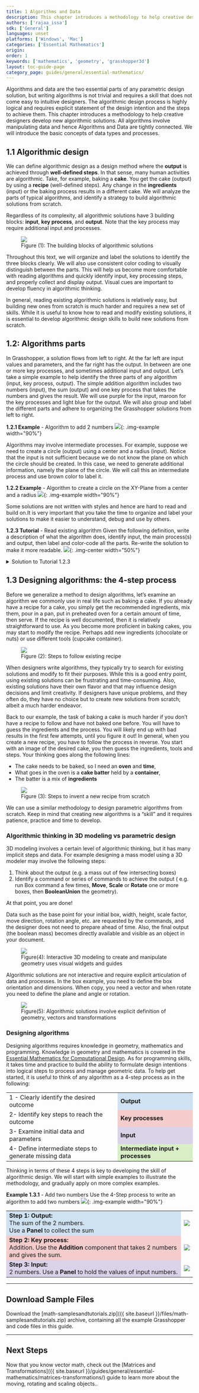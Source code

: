 ```yaml
---
title: 1 Algorithms and Data
description: This chapter introduces a methodology to help creative designers develop new algorithmic solutions.
authors: ['rajaa_issa']
sdk: ['General']
languages: unset
platforms: ['Windows', 'Mac']
categories: ['Essential Mathematics']
origin:
order: 1
keywords: ['mathematics', 'geometry', 'grasshopper3d']
layout: toc-guide-page
category_page: guides/general/essential-mathematics/
---
```

Algorithms and data are the two essential parts of any parametric design solution, but writing algorithms is not trivial and requires a skill that does not come easy to intuitive designers. The algorithmic design process is highly logical and requires explicit statement of the design intention and the steps to achieve them. This chapter introduces a methodology to help creative designers develop new algorithmic solutions. All algorithms involve manipulating data and hence Algorithms and Data are tightly connected. We will introduce the basic concepts of data types and processes.

## 1.1 Algorithmic design

We can define algorithmic design as a design method where the **output** is achieved through **well-defined steps**. In that sense, many human activities are algorithmic. Take, for example, baking a **cake**. You get the cake (output) by using a **recipe** (well-defined steps). Any change in the **ingredients** (input) or the baking process results in a different cake. We will analyze the parts of typical algorithms, and identify a strategy to build algorithmic solutions from scratch.

Regardless of its complexity, all algorithmic solutions have 3 building blocks: **input**, **key process**, and **output**. Note that the key process may require additional input and processes.  

<figure>
   <img src="{{ site.baseurl }}/images/algorithm/algorithm-001_f1.png">
   <figcaption>Figure (1): The building blocks of algorithmic solutions</figcaption>
</figure>  

Throughout this text, we will organize and label the solutions to identify the three blocks clearly. We will also use consistent color coding to visually distinguish between the parts. This will help us become more comfortable with reading algorithms and quickly identify input, key processing steps, and properly collect and display output. Visual cues are important to develop fluency in algorithmic thinking.

In general, reading existing algorithmic solutions is relatively easy, but building new ones from scratch is much harder and requires a new set of skills. While it is useful to know how to read and modify existing solutions, it is essential to develop algorithmic design skills to build new solutions from scratch. 

## 1.2: Algorithms parts

In Grasshopper, a solution flows from left to right. At the far left are input values and parameters, and the far right has the output. In between are one or more key processes, and sometimes additional input and output. Let’s take a simple example to help identify the three parts of any algorithm (input, key process, output). The simple addition algorithm includes two numbers (input), the sum (output) and one key process that takes the numbers and gives the result. We will use purple for the input, maroon for the key processes and light blue for the output. We will also group and label the different parts and adhere to organizing the Grasshopper solutions from left to right.

**1.2.1 Example** - 
Algorithm to add 2 numbers
<img src="{{ site.baseurl }}/images/algorithm/algorithm-002.png">{: .img-example  width="90%"}

Algorithms may involve intermediate processes. For example, suppose we need to create a circle (output) using a center and a radius (input). Notice that the input is not sufficient because we do not know the plane on which the circle should be created. In this case, we need to generate additional information, namely the plane of the circle. We will call this an intermediate process and use brown color to label it.

**1.2.2 Example** -
Algorithm to create a circle on the XY-Plane from a center and a radius
<img src="{{ site.baseurl }}/images/algorithm/algorithm-003.png">{: .img-example  width="90%"}

Some solutions are not written with styles and hence are hard to read and build on.It is very important that you take the time to organize and label your solutions to make it easier to understand, debug and use by others.

**1.2.3 Tutorial** - Read existing algorithm
Given the following definition, write a description of what the algorithm does, identify input, the main process(s) and output, then label and color-code all the parts. Re-write the solution to make it more readable.
<img src="{{ site.baseurl }}/images/algorithm/algorithm-004.png">{: .img-center  width="50%"}

<details class="solution" markdown="1">
  <summary>Solution to Tutorial 1.2.3</summary>
  In order to figure out what the algorithm is meant to do, we need to group the input on the left side, and collect the output on the right side, then organize the processes in the order or execution. We then step through the solution from left to right to deduce what it does. We can examine and preview the output in each step.

The example of the tutorial is meant to create a circle that is twice as large as another circle that goes through three given points. One of the points is constructed out of its 3 coordinates.

  <img src="{{ site.baseurl }}/images/algorithm/algorithm-005.png">{: .img-example  width="100%"}
</details>

## 1.3 Designing algorithms: the 4-step process

Before we generalize a method to design algorithms, let’s examine an algorithm we commonly use in real life such as baking a cake. If you already have a recipe for a cake, you simply get the recommended ingredients, mix them, pour in a pan, put in preheated oven for a certain amount of time, then serve. If the recipe is well documented, then it is relatively straightforward to use. As you become more proficient in baking cakes, you may start to modify the recipe. Perhaps add new ingredients (chocolate or nuts) or use different tools (cupcake container).

<figure>
   <img src="{{ site.baseurl }}/images/algorithm/algorithm-006_f2.png">
   <figcaption>Figure (2): Steps to follow existing recipe</figcaption>
</figure>  

When designers write algorithms, they typically try to search for existing solutions and modify to fit their purposes. While this is a good entry point, using existing solutions can be frustrating and time-consuming. Also, existing solutions have their own flavor and that may influence design decisions and limit creativity. If designers have unique problems, and they often do, they have no choice but to create new solutions from scratch; albeit a much harder endeavor. 

Back to our example, the task of baking a cake is much harder if you don’t have a recipe to follow and have not baked one before. You will have to guess the ingredients and the process. You will likely end up with bad results in the first few attempts, until you figure it out! In general, when you create a new recipe, you have to follow the process in reverse. You start with an image of the desired cake, you then guess the ingredients, tools and steps. Your thinking goes along the following lines:

- The cake needs to be baked, so I need an **oven** and **time**,
- What goes in the oven is a **cake batter** held by a **container**,
- The batter is a mix of **ingredients**

<figure>
   <img src="{{ site.baseurl }}/images/algorithm/algorithm-007_f3.png">
   <figcaption>Figure (3): Steps to invent a new recipe from scratch</figcaption>
</figure> 

We can use a similar methodology to design parametric algorithms from scratch. Keep in mind that creating new algorithms is a “skill” and it requires patience, practice and time to develop.

### Algorithmic thinking in 3D modeling vs parametric design

3D modeling involves a certain level of algorithmic thinking, but it has many implicit steps and data. For example designing a mass model using a 3D modeler may involve the following steps:

1. Think about the output (e.g. a mass out of few intersecting boxes)
1. Identify a command or series of commands to achieve the output ( e.g. run Box command a few times, **Move**, **Scale** or **Rotate** one or more boxes, then **BooleanUnion** the geometry).

At that point, you are done!

Data such as the base point for your initial box, width, height, scale factor, move direction, rotation angle, etc. are requested by the commands, and the designer does not need to prepare ahead of time. Also, the final output (the boolean mass) becomes directly available and visible as an object in your document.

<figure>
   <img src="{{ site.baseurl }}/images/algorithm/algorithm-008_f4.png">
   <figcaption>Figure(4): Interactive 3D modeling to create and manipulate geometry uses visual widgets and guides</figcaption>
</figure> 

Algorithmic solutions are not interactive and require explicit articulation of data and processes. In the box example, you need to define the box orientation and dimensions. When copy, you need a vector and when rotate you need to define the plane and angle or rotation. 

<figure>
   <img src="{{ site.baseurl }}/images/algorithm/algorithm-009_f5.png">
   <figcaption>Figure(5): Algorithmic solutions involve explicit definition of geometry, vectors and transformations</figcaption>
</figure> 

### Designing algorithms
Designing algorithms requires knowledge in geometry, mathematics and programming. Knowledge in geometry and mathematics is covered in the [Essential Mathematics for Computational Design](https://developer.rhino3d.com/guides/general/essential-mathematics/). As for programming skills, it takes time and practice to build the ability to formulate design intentions into logical steps to process and manage geometric data. To help get started, it is useful to think of any algorithm as a 4-step process as in the following:

<table class="step-4">
  <tr>
    <td>1 - Clearly identify the desired outcome</td>
	<td bgcolor="#cfe2f3"><strong>Output</strong></td>
  </tr>
  <tr>
    <td>2- Identify key steps to reach the outcome</td>
	<td bgcolor="#f4cccc"><strong>Key processes</strong></td>
  </tr>
  <tr>
    <td>3- Examine initial data and parameters</td>
	<td bgcolor="#d9d2e9"><strong>Input</strong></td>
  </tr>
  <tr>
    <td>4- Define intermediate steps to generate missing data</td>
	<td bgcolor="#d8eec5"><strong>Intermediate input + processes</strong></td>
  </tr>
</table> 

Thinking in terms of these 4 steps is key to developing the skill of algorithmic design. We will start with simple examples to illustrate the methodology, and gradually apply on more complex examples. 

**Example 1.3.1** - Add two numbers
Use the 4-Step process to write an algorithm to add two numbers
<img src="{{ site.baseurl }}/images/algorithm/algorithm-010.png">{: .img-example  width="90%"}

<table class="step-4">
	<tr>
	  <td bgcolor="#cfe2f3"><strong>Step 1: Output:</strong><br>The sum of the 2 numbers.<br>Use a <strong>Panel</strong> to collect the sum</td>
	  <td><img src="{{ site.baseurl }}/images/algorithm/algorithm-011.png"></td>
	</tr>
	<tr>
	  <td bgcolor="#f4cccc"><strong>Step 2: Key process:</strong><br>Addition. 
Use the <strong>Addition</strong> component that takes 2 numbers and gives the sum.</td>
	  <td><img src="{{ site.baseurl }}/images/algorithm/algorithm-012.png"></td>
	</tr>
	<tr>
	  <td bgcolor="#d9d2e9"><strong>Step 3: Input:</strong><br>2 numbers. 
Use a <strong>Panel</strong> to hold the values of input numbers.</td>
	  <td><img src="{{ site.baseurl }}/images/algorithm/algorithm-013.png"></td>
	</tr>
</table>

---

## Download Sample Files

Download the <a href="{{ site.baseurl }}/files/math-samplesandtutorials.zip.zip"><span class="glyphicon glyphicon-download"></span></a> [math-samplesandtutorials.zip]({{ site.baseurl }}/files/math-samplesandtutorials.zip) archive, containing all the example Grasshopper and code files in this guide.

---

## Next Steps

Now that you know vector math, check out the [Matrices and Transformations]({{ site.baseurl }}/guides/general/essential-mathematics/matrices-transformations/) guide to learn more about the moving, rotating and scaling objects..
